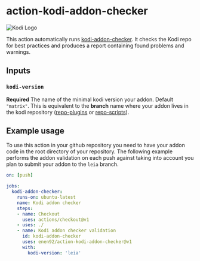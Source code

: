 # action-kodi-addon-checker

![Kodi Logo](https://github.com/xbmc/xbmc/raw/master/docs/resources/banner_slim.png)

This action automatically runs [kodi-addon-checker](https://github.com/xbmc/addon-check). It checks the Kodi repo for best practices and produces a report containing found problems and warnings.

## Inputs

### `kodi-version`

**Required** The name of the minimal kodi version your addon. Default `"matrix"`.
This is equivalent to the **branch** name where your addon lives in the kodi repository ([repo-plugins](https://github.com/xbmc/repo-plugins/branches) or [repo-scripts](https://github.com/xbmc/repo-scripts/branches)).

## Example usage

To use this action in your github repository you need to have your addon code in the root directory of your repository. The following example performs the addon validation on each push against taking into account you plan to submit your addon to the `leia` branch.

```yaml
on: [push]

jobs:
  kodi-addon-checker:
    runs-on: ubuntu-latest
    name: Kodi addon checker
    steps:
    - name: Checkout
      uses: actions/checkout@v1
    - uses: ./
    - name: Kodi addon checker validation
      id: kodi-addon-checker
      uses: enen92/action-kodi-addon-checker@v1
      with:
        kodi-version: 'leia'
```
